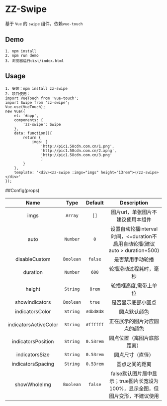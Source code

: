# ZZ-Swipe

基于 `Vue` 的 `swipe` 组件，依赖`vue-touch`

## Demo
``` 
1. npm install  
2. npm run demo
3. 浏览器运行dist/index.html
```
## Usage

``` 
1. 安装：npm install zz-swipe
2. 项目使用： 
import VueTouch from 'vue-touch';
import Swipe from 'zz-swipe';
Vue.use(VueTouch); 
new Vue({
    el: '#app',
    components: {
        'zz-swipe': Swipe
    },
    data: function(){
        return {    
            imgs: [
                'http://pic1.58cdn.com.cn/1.png', 
                'http://pic1.58cdn.com.cn/2.xpng',
                'http://pic1.58cdn.com.cn/3.png'
                ]
        }
    },
    template: '<div><zz-swipe :imgs="imgs" height="13rem"></zz-swipe></div>'
});
```

##Config(props)
  
| Name          | Type          | Default  | Description |
|:-------------:|:-------------:|:--------:|:-----------:|
| imgs     | `Array`  | `[]` | 图片url，单张图片不建议使用本组件 |
| auto     | `Number`| `0`| 设置自动轮播interval时间，<=duration不启用自动轮播(建议auto > duration+500) |
| disableCustom | `Boolean` | `false`| 是否禁用手动轮播 |
| duration | `Number` | `600` | 轮播滑动过程耗时，毫秒 |
| height | `String` | `8rem` | 轮播框高度,需带上单位 |
| showIndicators | `Boolean` | `true` | 是否显示底部小圆点 |
| indicatorsColor | `String` | `#dbd8d8` | 圆点默认颜色 |
| indicatorsActiveColor | `String` | `#ffffff` | 正在展示的图片对应圆点的颜色 |
| indicatorsPosition | `String` | `0.53rem` | 圆点位置（离图片底部距离）|
| indicatorsSize | `String` | `0.53rem` | 圆点尺寸（直径） |
| indicatorsSpacing | `String` | `0.53rem` | 圆点之间的距离 |
| showWholeImg | `Boolean` | `false` | false默认图片居中显示；true图片长宽设为100%，显示全图，但图片变形，不建议使用 |